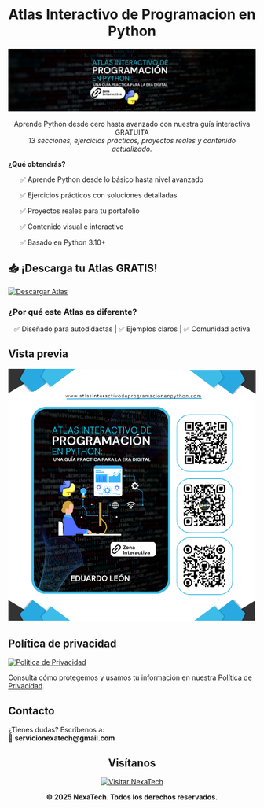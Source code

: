 <h1 align="center"> Atlas Interactivo de Programacion en Python</h1>

<p align="center">
  <img src="img/Atlas Interactivo.jpg" alt="Vista previa del Atlas" width="600"/>
</p>

<p align="center">Aprende Python desde cero hasta avanzado con nuestra guía interactiva GRATUITA</strong><br>
  <em>13 secciones, ejercicios prácticos, proyectos reales y contenido actualizado.</em>
</p>

 **¿Qué obtendrás?**

<ul>
  ✅ Aprende Python desde lo básico hasta nivel avanzado

  ✅ Ejercicios prácticos con soluciones detalladas
  
  ✅ Proyectos reales para tu portafolio
  
  ✅ Contenido visual e interactivo
  
  ✅ Basado en Python 3.10+
</ul>


<h2>📥 ¡Descarga tu Atlas GRATIS!</h2>

<p align="">
  <a href="https://forms.gle/TU_FORMULARIO" target="_blank">
    <img src="https://img.shields.io/badge/📚%20Obtener%20Atlas-28a745?style=for-the-badge&logo=python&logoColor=white" alt="Descargar Atlas">
  </a>
</p>


<h3> ¿Por qué este Atlas es diferente?</h3>

<p align="center">
  ✅ Diseñado para autodidactas | ✅ Ejemplos claros | ✅ Comunidad activa
</p>



<h2 align=""> Vista previa</h2>

<p align="">
  <img src="img/1.1.png" alt="Vista previa del Atlas" width="600"/>
</p>



<h2 align=""> Política de privacidad</h2>

<p align="">
  <a href="docs/politicas-privacidad.md" target="_blank">
    <img src="https://img.shields.io/badge/%20Ver%20Política%20de%20Privacidad-0078D7?style=for-the-badge" alt="Política de Privacidad">
  </a>
</p>

<p align="">
  Consulta cómo protegemos y usamos tu información en nuestra
  <a href="doc/politicas-privacidad.md">Política de Privacidad</a>.
</p>



<h2 align=""> Contacto</h2>

<p align="">
  ¿Tienes dudas? Escríbenos a:<br>
  📧 <strong>servicionexatech@gmail.com</strong>
</p>



<h2 align="center"> Visítanos</h2>

<p align="center">
  <a href="https://www.nexatech.org" target="_blank">
    <img src="https://img.shields.io/badge/%20Visitar%20NexaTech-ff9800?style=for-the-badge&logo=google-chrome&logoColor=white" alt="Visitar NexaTech">
  </a>
</p>



<p align="center"><strong>© 2025 NexaTech. Todos los derechos reservados.</strong></p>
